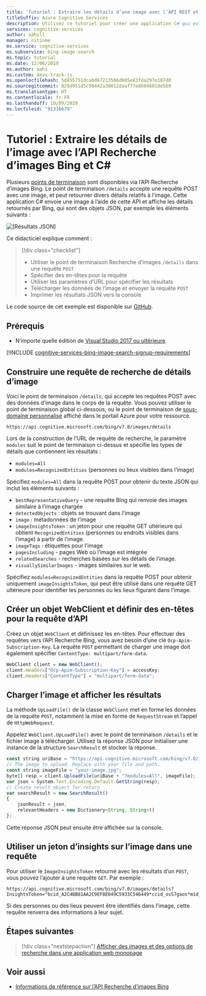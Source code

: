 ```yaml
---
title: 'Tutoriel : Extraire les détails d’une image avec l’API REST et C# - Recherche d’images Bing'
titleSuffix: Azure Cognitive Services
description: Utilisez ce tutoriel pour créer une application C# qui extrait les détails de l’image avec l’API Recherche d’images Bing.
services: cognitive-services
author: aahill
manager: nitinme
ms.service: cognitive-services
ms.subservice: bing-image-search
ms.topic: tutorial
ms.date: 12/06/2019
ms.author: aahi
ms.custom: devx-track-js
ms.openlocfilehash: 5d455751dcabd67213566d605e83fda297e187d8
ms.sourcegitcommit: 829d951d5c90442a38012daaf77e86046018e5b9
ms.translationtype: HT
ms.contentlocale: fr-FR
ms.lasthandoff: 10/09/2020
ms.locfileid: "91316679"
---
```

# <a name="tutorial-extract-image-details-using-the-bing-image-search-api-and-c"></a>Tutoriel : Extraire les détails de l’image avec l’API Recherche d’images Bing et C#

Plusieurs [points de terminaison](https://docs.microsoft.com/azure/cognitive-services/bing-image-search/image-search-endpoint) sont disponibles via l’API Recherche d’images Bing. Le point de terminaison `/details` accepte une requête POST avec une image, et peut retourner divers détails relatifs à l’image. Cette application C# envoie une image à l’aide de cette API et affiche les détails retournés par Bing, qui sont des objets JSON, par exemple les éléments suivants :

![[Résultats JSON]](media/cognitive-services-bing-images-api/jsonResult.jpg)

Ce didacticiel explique comment :

> [!div class="checklist"]
> * Utiliser le point de terminaison Recherche d’images `/details` dans une requête `POST`
> * Spécifier des en-têtes pour la requête
> * Utiliser les paramètres d’URL pour spécifier les résultats
> * Télécharger les données de l’image et envoyer la requête `POST`
> * Imprimer les résultats JSON vers la console

Le code source de cet exemple est disponible sur [GitHub](https://github.com/Azure-Samples/cognitive-services-REST-api-samples/blob/master/Tutorials/BingGetSimilarImages.cs).

## <a name="prerequisites"></a>Prérequis

* N’importe quelle édition de [Visual Studio 2017 ou ultérieure](https://visualstudio.microsoft.com/downloads/).

[!INCLUDE [cognitive-services-bing-image-search-signup-requirements](../../../includes/cognitive-services-bing-image-search-signup-requirements.md)]

## <a name="construct-an-image-details-search-request"></a>Construire une requête de recherche de détails d’image

Voici le point de terminaison `/details`, qui accepte les requêtes POST avec des données d’image dans le corps de la requête. Vous pouvez utiliser le point de terminaison global ci-dessous, ou le point de terminaison de [sous-domaine personnalisé](../../cognitive-services/cognitive-services-custom-subdomains.md) affiché dans le portail Azure pour votre ressource.
```
https://api.cognitive.microsoft.com/bing/v7.0/images/details
```

Lors de la construction de l’URL de requête de recherche, le paramètre `modules` suit le point de terminaison ci-dessus et spécifie les types de détails que contiennent les résultats :

* `modules=All`
* `modules=RecognizedEntities` (personnes ou lieux visibles dans l’image)

Spécifiez `modules=All` dans la requête POST pour obtenir du texte JSON qui inclut les éléments suivants :

* `bestRepresentativeQuery` - une requête Bing qui renvoie des images similaire à l’image chargée
* `detectedObjects` : objets se trouvant dans l’image
* `image` : métadonnées de l’image
* `imageInsightsToken` : un jeton pour une requête GET ultérieure qui obtient `RecognizedEntities` (personnes ou endroits visibles dans l’image) à partir de l’image.
* `imageTags` : étiquettes pour l’image
* `pagesIncluding` - pages Web où l’image est intégrée
* `relatedSearches` - recherches basées sur les détails de l’image.
* `visuallySimilarImages` - images similaires sur le web.

Spécifiez `modules=RecognizedEntities` dans la requête POST pour obtenir uniquement `imageInsightsToken`, qui peut être utilisé dans une requête GET ultérieure pour identifier les personnes ou les lieux figurant dans l’image.

## <a name="create-a-webclient-object-and-set-headers-for-the-api-request"></a>Créer un objet WebClient et définir des en-têtes pour la requête d’API

Créez un objet `WebClient` et définissez les en-têtes. Pour effectuer des requêtes vers l’API Recherche Bing, vous avez besoin d’une clé `Ocp-Apim-Subscription-Key`. La requête `POST` permettant de charger une image doit également spécifier `ContentType: multipart/form-data`.

```javascript
WebClient client = new WebClient();
client.Headers["Ocp-Apim-Subscription-Key"] = accessKey;
client.Headers["ContentType"] = "multipart/form-data";
```

## <a name="upload-the-image-and-display-the-results"></a>Charger l’image et afficher les résultats

La méthode `UpLoadFile()` de la classe `WebClient` met en forme les données de la requête `POST`, notamment la mise en forme de `RequestStream` et l’appel de `HttpWebRequest`.

Appelez `WebClient.UpLoadFile()` avec le point de terminaison `/details` et le fichier image à télécharger. Utilisez la réponse JSON pour initialiser une instance de la structure `SearchResult` et stocker la réponse.

```javascript        
const string uriBase = "https://api.cognitive.microsoft.com/bing/v7.0/images/details";
// The image to upload. Replace with your file and path.
const string imageFile = "your-image.jpg";
byte[] resp = client.UploadFile(uriBase + "?modules=All", imageFile);
var json = System.Text.Encoding.Default.GetString(resp);
// Create result object for return
var searchResult = new SearchResult()
{
    jsonResult = json,
    relevantHeaders = new Dictionary<String, String>()
};
```
Cette réponse JSON peut ensuite être affichée sur la console.

## <a name="use-an-image-insights-token-in-a-request"></a>Utiliser un jeton d’insights sur l’image dans une requête

Pour utiliser le `ImageInsightsToken` retourné avec les résultats d’un `POST`, vous pouvez l’ajouter à une requête `GET`. Par exemple :

```
https://api.cognitive.microsoft.com/bing/v7.0/images/details?InsightsToken="bcid_A2C4BB81AA2C9EF8E049C5933C546449*ccid_osS7gaos*mid_BF7CC4FC4A882A3C3D56E644685BFF7B8BACEAF2
```

Si des personnes ou des lieux peuvent être identifiés dans l’image, cette requête renverra des informations à leur sujet.

## <a name="next-steps"></a>Étapes suivantes

> [!div class="nextstepaction"]
> [Afficher des images et des options de recherche dans une application web monopage ](tutorial-bing-image-search-single-page-app.md)

## <a name="see-also"></a>Voir aussi

* [Informations de référence sur l’API Recherche d’images Bing](//docs.microsoft.com/rest/api/cognitiveservices/bing-images-api-v7-reference)
